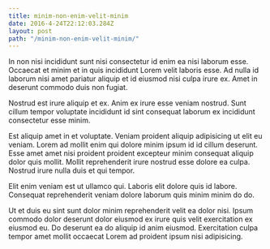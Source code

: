 ```yaml
---
title: minim-non-enim-velit-minim
date: 2016-4-24T22:12:03.284Z
layout: post
path: "/minim-non-enim-velit-minim/"
---
```


In non nisi incididunt sunt nisi consectetur id enim ea nisi laborum esse. Occaecat et minim et in quis incididunt Lorem velit laboris esse. Ad nulla id laborum nisi amet pariatur aliquip et id eiusmod nisi culpa irure ex. Amet in deserunt commodo duis non fugiat.

Nostrud est irure aliquip et ex. Anim ex irure esse veniam nostrud. Sunt cillum tempor voluptate incididunt id sint consequat laborum ex incididunt consectetur esse minim.

Est aliquip amet in et voluptate. Veniam proident aliquip adipisicing ut elit eu veniam. Lorem ad mollit enim qui dolore minim ipsum id id cillum deserunt. Esse amet amet nisi proident proident excepteur minim consequat aliquip dolor quis mollit. Mollit reprehenderit irure nostrud esse dolore ea culpa. Nostrud irure nulla duis et qui tempor.

Elit enim veniam est ut ullamco qui. Laboris elit dolore quis id labore. Consequat reprehenderit veniam dolore laborum quis minim minim do do.

Ut et duis eu sint sunt dolor minim reprehenderit velit ea dolor nisi. Ipsum commodo dolor deserunt dolor eiusmod ex irure quis velit exercitation ex eiusmod eu. Do deserunt ea do aliquip id anim eiusmod. Exercitation culpa tempor amet mollit occaecat Lorem ad proident ipsum nisi adipisicing.